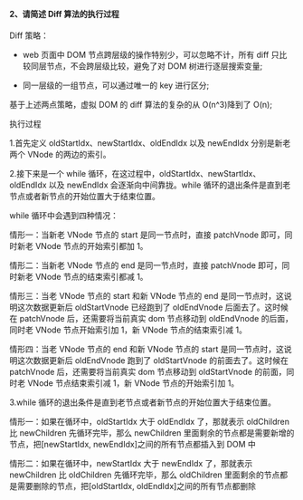 #### 2、请简述 Diff 算法的执行过程

Diff 策略：

-   web 页面中 DOM 节点跨层级的操作特别少，可以忽略不计，所有 diff 只比较同层节点，不会跨层级比较，避免了对 DOM 树进行逐层搜索变量;

-   同一层级的一组节点，可以通过唯一的 key 进行区分;

基于上述两点策略，虚拟 DOM 的 diff 算法的复杂的从 O(n^3)降到了 O(n);


执行过程

1.首先定义 oldStartIdx、newStartIdx、oldEndIdx 以及 newEndIdx 分别是新老两个 VNode 的两边的索引。

2.接下来是一个 while 循环，在这过程中，oldStartIdx、newStartIdx、oldEndIdx 以及 newEndIdx 会逐渐向中间靠拢。while 循环的退出条件是直到老节点或者新节点的开始位置大于结束位置。

while 循环中会遇到四种情况：

情形一：当新老 VNode 节点的 start 是同一节点时，直接 patchVnode 即可，同时新老 VNode 节点的开始索引都加 1。

情形二：当新老 VNode 节点的 end 是同一节点时，直接 patchVnode 即可，同时新老 VNode 节点的结束索引都减 1。

情形三：当老 VNode 节点的 start 和新 VNode 节点的 end 是同一节点时，这说明这次数据更新后 oldStartVnode 已经跑到了 oldEndVnode 后面去了。这时候在 patchVnode 后，还需要将当前真实 dom 节点移动到 oldEndVnode 的后面，同时老 VNode 节点开始索引加 1，新 VNode 节点的结束索引减 1。

情形四：当老 VNode 节点的 end 和新 VNode 节点的 start 是同一节点时，这说明这次数据更新后 oldEndVnode 跑到了 oldStartVnode 的前面去了。这时候在 patchVnode 后，还需要将当前真实 dom 节点移动到 oldStartVnode 的前面，同时老 VNode 节点结束索引减 1，新 VNode 节点的开始索引加 1。

3.while 循环的退出条件是直到老节点或者新节点的开始位置大于结束位置。

情形一：如果在循环中，oldStartIdx 大于 oldEndIdx 了，那就表示 oldChildren 比 newChildren 先循环完毕，那么 newChildren 里面剩余的节点都是需要新增的节点，把[newStartIdx, newEndIdx]之间的所有节点都插入到 DOM 中

情形二：如果在循环中，newStartIdx 大于 newEndIdx 了，那就表示 newChildren 比 oldChildren 先循环完毕，那么 oldChildren 里面剩余的节点都是需要删除的节点，把[oldStartIdx, oldEndIdx]之间的所有节点都删除
